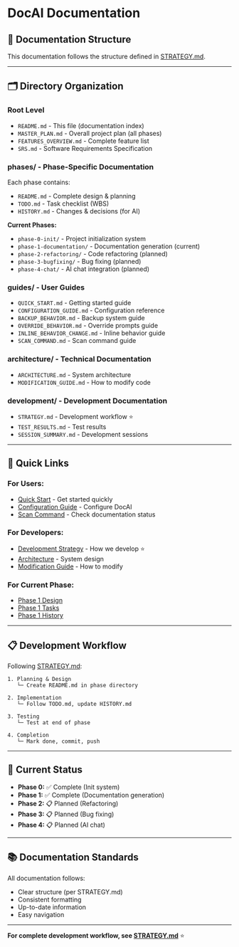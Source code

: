 # DocAI Documentation

## 📁 Documentation Structure

This documentation follows the structure defined in [STRATEGY.md](development/STRATEGY.md).

---

## 🗂️ Directory Organization

### **Root Level**
- `README.md` - This file (documentation index)
- `MASTER_PLAN.md` - Overall project plan (all phases)
- `FEATURES_OVERVIEW.md` - Complete feature list
- `SRS.md` - Software Requirements Specification

### **phases/** - Phase-Specific Documentation
Each phase contains:
- `README.md` - Complete design & planning
- `TODO.md` - Task checklist (WBS)
- `HISTORY.md` - Changes & decisions (for AI)

**Current Phases:**
- `phase-0-init/` - Project initialization system
- `phase-1-documentation/` - Documentation generation (current)
- `phase-2-refactoring/` - Code refactoring (planned)
- `phase-3-bugfixing/` - Bug fixing (planned)
- `phase-4-chat/` - AI chat integration (planned)

### **guides/** - User Guides
- `QUICK_START.md` - Getting started guide
- `CONFIGURATION_GUIDE.md` - Configuration reference
- `BACKUP_BEHAVIOR.md` - Backup system guide
- `OVERRIDE_BEHAVIOR.md` - Override prompts guide
- `INLINE_BEHAVIOR_CHANGE.md` - Inline behavior guide
- `SCAN_COMMAND.md` - Scan command guide

### **architecture/** - Technical Documentation
- `ARCHITECTURE.md` - System architecture
- `MODIFICATION_GUIDE.md` - How to modify code

### **development/** - Development Documentation
- `STRATEGY.md` - Development workflow ⭐
- `TEST_RESULTS.md` - Test results
- `SESSION_SUMMARY.md` - Development sessions

---

## 🚀 Quick Links

### **For Users:**
- [Quick Start](guides/QUICK_START.md) - Get started quickly
- [Configuration Guide](guides/CONFIGURATION_GUIDE.md) - Configure DocAI
- [Scan Command](guides/SCAN_COMMAND.md) - Check documentation status

### **For Developers:**
- [Development Strategy](development/STRATEGY.md) - How we develop ⭐
- [Architecture](architecture/ARCHITECTURE.md) - System design
- [Modification Guide](architecture/MODIFICATION_GUIDE.md) - How to modify

### **For Current Phase:**
- [Phase 1 Design](phases/phase-1-documentation/README.md)
- [Phase 1 Tasks](phases/phase-1-documentation/TODO.md)
- [Phase 1 History](phases/phase-1-documentation/HISTORY.md)

---

## 📋 Development Workflow

Following [STRATEGY.md](development/STRATEGY.md):

```
1. Planning & Design
   └─ Create README.md in phase directory

2. Implementation
   └─ Follow TODO.md, update HISTORY.md

3. Testing
   └─ Test at end of phase

4. Completion
   └─ Mark done, commit, push
```

---

## 🎯 Current Status

- **Phase 0:** ✅ Complete (Init system)
- **Phase 1:** ✅ Complete (Documentation generation)
- **Phase 2:** 📋 Planned (Refactoring)
- **Phase 3:** 📋 Planned (Bug fixing)
- **Phase 4:** 📋 Planned (AI chat)

---

## 📚 Documentation Standards

All documentation follows:
- Clear structure (per STRATEGY.md)
- Consistent formatting
- Up-to-date information
- Easy navigation

---

**For complete development workflow, see [STRATEGY.md](development/STRATEGY.md)** ⭐

